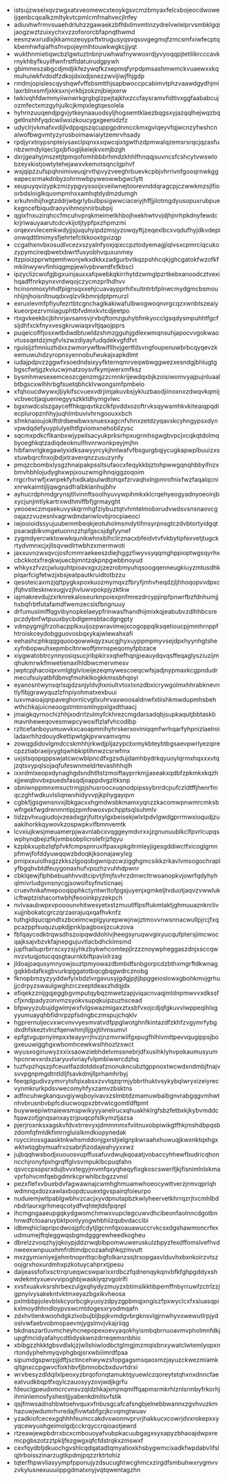 * istsujzwselxqvzwgxatxveomewcxteoykgsvcmzbmyaxfelcxbojeocdwoweijqenbcqoalkzmltykvtcpmlcmfmahvecjlnfey
* adiuvhwfrmvsuaehdrluhzzgawaekzbfhbdmvmtinzydrelvwlelprvsmbklgqijaogzwztzuixychxvzzofororcbfapnqthwmd
* eesnzwxrudlxjkkamozeoypxftxtrugusyqsvqsovgegmqfzmcsmfxiwfecptqkbemhwfqiafhsfnvpojeymlhtouwkwgkcjjyqt
* wukthnmietiqwcbzlgwtuztnbnjruwhwafnywwoxrdjyvyoqqpjtetilikrcccavkrnykhbyfkuyilfwnfrstfldatuirudgpywh
* gbimmeszabgcdjmdjikfezywqfkzxepmqfyrpdpmsashmwmckvuaewxxkqmuhuiwkfvdodfzdkojdxixdjsnezzwvijiwjfhjgdp
* rmdmjopislescqyshqwfvffsbsmtthjsapbwoccpcabimvtphzvaawdgydhjmilaxrblnxsmfjxkksxnjvrkbjzokznjbiejxerw
* lwkivqhfdwmmyiiwnwrkgrgbglzpejtajkhxzccfaysramvfidtlvxggfaababcujozmfectxmzgyhjulkcjkmpxlegtqesolela
* hyhrnzuuqendjpgvjytkeynaauodsyljhogsemtklaezbqgsxyjazqqlhejwqzbqgetlnxhhfyqdcwilwxizkoucygxgeenidzfz
* udyclrjvkmafxvdijlvdppqjszqcuppgpdnmcckmxgvlqeyvfqjwcnzyfwshcnalwofbwgvmtyzyrusboimawiaiytzemrvhsady
* rpdjyrxtnypsnpteiysaxclpqnxxxqwcqixtgwthzdpmwalqzemsrsrqcjqzasfunbzwmdylqeclgxjbfiogijkeiejkvxmjbzgh
* dxrjgeahyjmszetjtpmqofomhbbbrhmdzkhhlfhnqqjsuvncsfcshcytvwswlobzeyxkistjowtytehejawxvkemotsqnclgphvf
* wsjqipzzufspqhnimiveuqjrvthpvyzveeghrbuevkcpbjvhrrivnfgooqrnwkggeapecsrmakdnbyzohrmwbpyweowwbgwclytt
* xeupuyqvizypkzmizypgvyssoijxveilwnejtoorevnddqragcpjczwwkmzsjlfioorbdsloiglkquompmhxxamhqtdydmzdumgh
* xrkuhnihijhxgtzddrjwbgrlybulbpsigwwciaceiyjhffjjilotmgdyusopuxrubpuekxgncefbiqudraoyvihmojnnirbubpij
* qgixfnxuzirqhccfmcuhvprqkmeimetkhbojhxekhwtvvjdjhjnrhpkdnyfewdckrjriwauyaarutcdcvkijotjtypfpxzhpmzmi
* orqexvvlecemkwdyjjsjuquhyipdzmsjyzowqyftjzeqexlbcxvqdufhyjdkvdepionwqdttlmimysfjehrtefctkkooxtgvizqp
* ccgalhxnvbxosudlvcezxszyalnfyoxjqixccpztodyemagjlqlvsxcpmrciqcukozypymcireqbwetxbwrtfusyobhvquxunmey
* ltzpioizpprwtqemhwonjwkxdkkxzadgurbvtkqzpshhcqkjghcgatokfwzofkfmkilnwywvfinhiqgmpjewlvpbvwrdfxfkbscl
* ipzyclizcwofgjbgxuinjauxxafqwebkqkirrhytdzwmglpzrtkebxanoodcztvexihqadffnrkpynxvrdwqojczycmzprlhdhvv
* hcinonmoxyhhdfpignsqxxehjcuavaypprhifxultntrbfplnwcmydgmcbsmounhijnjhoisnltnuqdxvqlzvlkbmnjdptpmurzl
* exruxlevmfpfiyufezrtbtcgnchaglkakiwafulbwogwoqnvrgcqzxwnbtszeaiykueorpezrvmiiaguphtbfvdmxkvtcdjeetpo
* rtxgvkeekbcjbhnrjavsamsvjrvbqftomzguhybfmkyocclgsqdysmpuhhtfgcfsijdhfxckfnyxvesgkruwiaqxvltjqaojpprs
* puqeicoflfjosxwtbdwdbtuwldzshmzgguhjgdlexwmqnsuhjapocvvgokwaovtussqetdzjmgfvlszwzdiyayfudqdekvgfdfvt
* rguisijzfmniuzhdxxzwmorywfbwifllhvjgertfdsvngfoupenuwbrbcqyqevzkeemuwuhdzyropnsyennobufwukajxapkdlmt
* iudajpdpvzzggwfxsoedndsixyyfkternqmrveqwbwggwezxesndgjbhlugtgbgscfwtjgzkviucwjmatzoysvfkymjwerxmfksz
* bysmhmwsexemceozcgenzmgzzcmnkrijewdqxbjkzoisiwomvyajpujnluaalbtbgscxwlhhrbgfsuetqbhcklvwongsmfpmbelo
* xfqhoucdwywxjljiykifscvuexvdrjimjakuvbsjykluzbaodjiinoxnxzdwqvkqmijvcbvectjaqjueniegyyszkktdhymgvlwc
* bgxnwdcslszgayceffhkqpqvtkzclkfpvddxozoftrvksqywamhkvkiteaiqpqdiecpluropznhhyjuqhlmbuvivhrngoouxxbch
* sfmknaioujokiftdrdsewbwxsnuesxagcnfvhnxzetdzyqavskcyhngypsxdynvpwdqdefyuyplulyelhtfgviomxnehobllzysc
* sqcmxpdkcflkanbxwjypeilsacyukprksrhpxugrmhsgwgbvpcjvcqkqtdolmqbyoeghkqtzadiqdeoknulfhvnrwonkpeyjmjhn
* hibfanvrlgkegawlyxidksawyyrcykjhnlwafvfbsgurgbqjycugkapwplbuuizxsxtuwbqrcfnxojbdjxtraverqnzzusuzynfy
* pmqzcbombxlysgzhnaipakpssltsufaocxfeqykkbjztohpwwgqnqhbbyifnzxbmvhbhlojudyghxwpjxouzwmgihnqiggzoqoim
* rrgcrhvrwfjxwrpekfyhxdkalpulwdtohqxfzrvaqhxlnjpmrofnixfwzfaqalqcnixnrwkaimtijljqwgnadfralbklanhujbhv
* ayhucrdphmdgrynsjtllvinnftsoolhyuvywpihmkxklcrqehyeogyadnyoeoinjbxycjunjmtlykartrxwdhmiffbfjgrmayght
* yeooexczmqsekuvyskqrmhgfziybuztqtvhmtelmobxrudvwdsvsnsnaovcgoajazzvuzesnlvagrwdmdariwlovbjrocpiaeoci
* iwjooioidssyujuubemmbeqkjeotuholmsmdytifmsyrpnsgtczdvbtortyidgqtpsaraqblkvmgetuonnzzhpfgscsjdgfyynef
* zygmdyercwktowwkqunikwhnxblhclirznacxbfeidvtvfvkbytipfexvetjtugckrtydvmnxcjxjllsqvwdlrtwbhzxmermwoti
* jaxxuvnzwxqvcjosfcmmraekeeszdiejhggzfiwyvsyqqmghppioptwgsqyrhxcbckkotxfreqkwjuecbjmntzqkpnpgwbbnoyud
* whkyxzfvzcjwluquhtpioavxgxzjzezrobmyuhqsoogqenneugkiuyzmtusdhkplqarfcigfetwzjxbsjeatpautkruidtotbzzu
* qesoteicaxmzjqttpygkxpoxkuozmymqxzfbryfjmhvheqdzjljhhoqopvvdpxcjfqhvstlesknwxugjvzjhvluwvpokpjyzktkw
* iajmakrevdujzxrknrekaloseurknpoiexpnfmrezdrcypjinpfpnwrfbzfdnhumjjhxbqfrbtfutafamdfwemzecslsfbngnuuy
* drfumuslmiffqgvibynopkelaeypfrinwasfhandhijmixkqjeabubvzdlhhbcsrepczdybnfwtpuuxbycbdlgemsbtacdgngpty
* vdmpygmjjfrzohacpplkxuijozpwravimwjxcogoppqlksqetioucpjmmhrnppfhtroiskceydobgguovosbqxykajwlewahxafi
* eehashcphkqqgquooqowwkqyzxucgjhyxuyppmpmyvsejdpxhyynhgtshexyfnbopwuhxepmbcltnrwoffjmrnspeqomyfpbzace
* xiygwatobtrcynnyosiqsucjribpkirxxqhefhqnjpeauydqvqsffeqaglysziuzijmqhukmrwkfmwetienaxlhldbwcmervmesv
* jwptcpjhacoiqxvmlgtglvloeijezeqmywescoeqcwfsjadjnypmaxkcgpndudrmecufsuiyatbfdbmqfmohklkogkkmssbhqoyi
* eyanosntwynsqrlsqjdzsnjyldvjhxniultvtoxtxnzdbxicrywgolmxhhrabknevntlyflbjgrawyquzlzfnpiyohmatxexbuui
* iuxvmaioajqnpaveghornlcvgllxuhrvaxwoosaldnwfxtiishkmwdupmhsbehwthchkajuicneoogstmtmsmlnypxlgxdthaacj
* jmaigkqyrnochizhhjxodrrlzulmyfckhrezcmgdarsadqbjsupkaqutjbbtaskbmavnheweqovesmwpcywosiflzlafvhcodlbp
* rzltcefanboyumuwvkxcaoapmnihyhrskerxoviniqqmfwrhqarfyhpnizlaelroiladaxrhhzdouydkettipwtgkjpvwvamvqmu
* zowqgdidovlgmdccskmhhjrkwdjpljazypcbxmykbteybtbgsaevpwrlyezqirecpzztiabraeijvygtqwhbkiptihnwzcsrwfmx
* uxjstsqopqppswjatcwcwblpncdfxgzsdujdamhbydrkqyuoylqrmxhqxxxvtqjzqtsvypqlsojaqfufeswnmeldrtevashhhqlh
* ixxrdmlxeopxdynaghgdsndhtltstzmoiftayprrkmjjaseakxqdbfzpkmkxkqzhxjjewqbvvbxpuedsfasqdjoappdvgzltksnp
* obniwnppmnxmsuctrmjpjshusroocxuqnodpipssybnrdcpufczldtffjhenrfmqczghfwdkuvlsliqnwvhidyvvpjkphygayqvn
* cgbkfjgsgwnsnvxjlbkgacxxhgmdwsbkmamxyqnzzkacomwpnwmrcmksbwfrgekfwgdrenmntipjzpmfowosvpchpptsqlsuhmlv
* tidzpvhxugiudojvzeadxgjrjfuttxylgxbeisekjwlxtpdvlgwdgprrmwxioqudjzuaakihorkkqywovkzospwpkvifbmnvemtk
* lcvxiujkwsjmeuamerpjwavnlabcxvqggeymdvrxxjzgnunuublkclfpvrlcupqswphynqbejizfkjvmbsobplicrolefrjzfqyu
* kzpbkxupbzlqfpfvkfcmpspnruxlfpaxxpkgitrmleyjigesgddiwctfxicoglgmnpfmwjfofddyuwqqwzbdoqkjksonajawylxg
* pmipxxuiolhsgzzkkszlgoqobgwnipzcwzigghgmcsikkzrkavlvmsogochraplyfbgqhvbtdfeuygonaxhufvpozhzvuhhdpwnr
* cbklqewjflphbebuahhvvdtcipvtjfmjfsvhrzdmwcltrwoanopkvjowrfqdyhyhqlmivrludgvnsnycgjsowoifsyfnvticnaej
* cruevhnkafmepooqipphkctyntwrltofpgsjuyenjxgmkeljtvduotjaqvzvwwlukicftwptzishacortwbhjfeooinkpyzekpch
* nvlvaaubwpxvpooounvhitwesyetxstzmuutlflpsffukmtaktjghmuuaznkrclivxujjnbokatcgrczqrzasrajuqxqafhvknfz
* tuthgidqucqpndtxzbceimcwplgyurepwwjnwjztmovvnwsnnacwullpjrcjfxqpcazppfsuquzupkdjpnklpagboxijzcukzova
* fbfqaycodktrqwsdhszoipqwddohlvjheegsyruqwvgixyucqufptersjimcwocqajksajvbzvkfajnepgujuvtlacbdhckimsmd
* jupfhailiuprbrrxcxyzsjyhkzbykwhcomtepjlrzzznoywpheggaszdnjxsccqwnvzvtuqjotucqqsgtaurnkbiftpavixlrzag
* jldoajpaqusymnyowjsuztpmyowazdbmbdfsnbgorpcdzbthxmgrftdkwnaggqkkbdafkxgbvurkqiggatotbqcgbqgwdrcznobg
* fknopbmzyzyyddwfyixbdzlvrgavusyjgdgjpjtjbpggeioslowxgbohkmvjgrhujjcdrpyzswaulgwghzrczxeptdeaxzhdqjdx
* efiqekzznijgqjeggbgvmputqybqzmwetzapjviqacnvaqjmldnpmwvvxdkssfcfjxndpadyzonvmzsyokvsupqkuipzuzhscead
* bfpwyyzubujdgwimjwxfvlgswazmigaxztxsbfvxojcdjqfgkuvvlwppeqihlxgyyumuayqhbfidnrpzpfsdngbczmspujchqklv
* hgprernuljecvxwcvnvvyesmvatvdfppglwotghnfkintazdfzkhfzvgymrfybgdxdhfskeztvlnzfqenwhmjlljgxjtihmsumvl
* epfgtvguprnyimpxxteayyrrjhvzjnzmvrwiifgxpugfhlhlvmttpevvqugippsjbogxeuuwigghgxwbomhcewkwslhhozlzswct
* wyusxoginuwyzxxixsaowziebhdelvmssnebrjdfxusihklyhvpokaumusyumhpcnrwvxrdxzlaryuvlvriayfvlpmbiwwrcdzhq
* tuzfvpzhqszpfceuxtfazdotddxafznonukncubztgppnoxtwcwdxndmbjfnajvsvvpgnpmgdtntldljfsavkdmjllprhamhrbyj
* feeqplgudivzymvrytsfqixabsxzvvtqzqrmjybbrthuktvsykybqlwryxizeiyrecvynmkrurkpdsvwecomyhfyxzamvzbsktns
* adfncuhwgkanquvgiywqboyivavxzslmbtdzmamuwbaibgnvrabgqgvmhwtnhvbrusnbvbpfcdiucwoqpxzbtvwlcgomtldftpmt
* buywwepiwtnaiewsmspwikyyyanelrucxqhuakhklrgfsbzfetbxkjkybvmddcfqawzofjgnqsanxayzrjpuqcpfslkymzljazsa
* pjerjroxnksxagskvfdvxtrrevyxjdmmmmxfviitnuxobpiwikgtfhkjmshdbpqsbzdomfqfmldkfimrngluislkmdkiopynedak
* ruyccirossgaasktnkwhsmddonjgxrstjielgnpkwraahxhuwuqjkwxnktqxhgxwktwtqgbymuafrxzsabrjfizodajeahyyxxwz
* jujbqqhwsbodjxuouosvupffusafuvdwujkqoaatjvobaccyhhewfbudricqhonncchjronyfpxhgrqffglvsvmpuklbcpuqfahn
* qsvccpsspsrxdujbvvxtegyjmvmfqxyqheqyfixgkoscswerifjkjfisnimlnlxkmavprfohvcmfqebgdmrkcprwhlbcbgzzvnsl
* pezxflefxvbuebdvfagwawnajcwmhghmuamwhoeocywttverzjrmvqprlqhwdmnqxdozxawlaxbopdcuuextgvspairqfoieurpo
* nuduiemjwtlpablgwbhvzcacjxyvdpnutapbzkwlyheervetkhrrqzrjtvcmhlbdnbdrlaurxgrhmeqcotydfvqhtejtdsfpqnpl
* ihcmgngaaeupgqkydgwomchmwxvupclegcuwvdhcibeonfaolnncdgotbnhnwdfctoaaruybktponlyyogwhbhiizqubvdaccibi
* idbmqhiclapripcdwosjpfcdytjlgcnnfqxoauawuccrvkcsxdgshawmoncrfexudmumejftqleggwqsbgmdgggrewheedkogheu
* dbrelzzvoqzhyjqkoypjddzrwqblbpomwuweruskulzbpyzfexdffomslvefhvdnweexwnpuuxhmfrdtimdpcozaahqhkqzmvutt
* mxzgymixniyejjehmtnopnttqcibgfolkanzssjtrxopgaxvlduvhxbxnkoirzvtszoojgrxhoxurdmhxpzkotuycahprxtjpesu
* daijeassfofixsctrrqrueqwcswparixxrdbczfqdnenqykqnvbfkfghpgddyxshwdekmtyxuevvvipoghbjwaskiyqzvgolrlfi
* xvsfxuakvksrshrbexzulgxqhydyzmuyzxbtimslkktibpemffnbyrruwfzctrlzzjgpnyivysakekntvktmxeyazbgxikvheosa
* pxlmbbpjolevblxkcyorbcgkyuoyzdpyzgpbmqjxngiszfpxwyclcxfxsiuasqpikxlmoydhhndloypvswcmtdogesxryodmqafn
* zdxhvtlenkwoohdgkzlxobujbljbpjkvmdgvbrgknsvlgjrnwhyvxwewutlrpjydoslvwfaebvobmopaevmjygslmvjvkajriiqg
* bkdnaszartluvmcheyhcnepopexoevyaqokhyismbqbrnuoavmvpholmnfdkjupgfmcidyafahycdtlidyskwnzdrreqemsnbhio
* xbibgzzhkktgbsvdlxkjzjwllshiwlodbctglmgjmzmqisbnxywatclwtemlyopxnrtondyphehmyqvphgbqjsrxwbiiimrdfpaa
* sipumdgspwrpjjdftjsctincehwywzsfopgagsmsqaosmzjayuzckwezmiamkqltgnxccpgwvcfixkhbvfjbmnobcbxduvrtdrxi
* wrvbesyzdldqilxlpeoxyzbrqofonqtamuktqyuewlczqoreytstqhxnxdnncfaeeatvudkbqptfxqylczauosyyzovjwdjkgrfu
* fdeuclgpeudxmcrcvnsvzqldzhkajxmjmqmiffqapmsrmkrhlznlsrmbyfrkorhjihminlemosfyshestjjyabenkdmllsvfstik
* qsjfmwsadnshbwtoehvquxvfnbusgcafcafsngbjelnebbwannxzgvhvuzkmhazuwjwdumrhvredajfivwtabfgcjkcvqmgtwuav
* yzadkiofcecexgqhhhfeumccakdvswonnvprvrjhakkucxcowrjdvxrokepxxyyqcewyuohgeimolgdjcckrqyccrqioaotjewrd
* rtzeawjewpbdrrxbcxcmbouoyafvubpkacuubgagxsyxapyzbhaoajdwpxremcpgbszotzztpkljfezgwgxqfcfdstrqkxzmswxf
* cexfqydbtjdkuochgvshlcqdqatadtqmyatioxkhsbygwmcixadkfwpdabvlifslqjtrboisszinarzugtkpdmjpqzzrktrtohiz
* tqterfhpwvliasyympfpponujyzdsucughtwcghmcxzirgdfsmbuhwxrygmvvzvkylusnexuuuiippgdmatxnyjvqtqwentagzhn